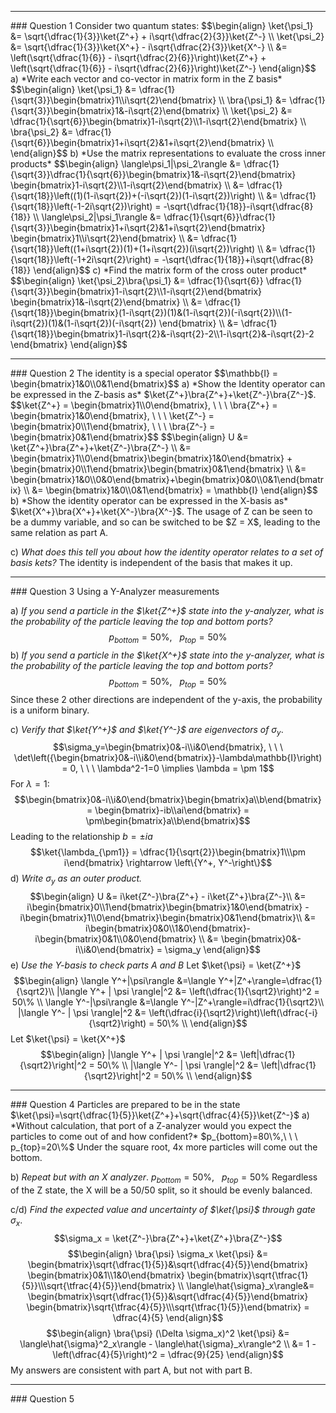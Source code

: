 <hr>
### Question 1
Consider two quantum states:
$$\begin{align}
\ket{\psi_1} &= \sqrt{\dfrac{1}{3}}\ket{Z^+} + i\sqrt{\dfrac{2}{3}}\ket{Z^-} \\
\ket{\psi_2} &= \sqrt{\dfrac{1}{3}}\ket{X^+} - i\sqrt{\dfrac{2}{3}}\ket{X^-} \\
&= \left(\sqrt{\dfrac{1}{6}} - i\sqrt{\dfrac{2}{6}}\right)\ket{Z^+} + \left(\sqrt{\dfrac{1}{6}} - i\sqrt{\dfrac{2}{6}}\right)\ket{Z^-}
\end{align}$$
a) *Write each vector and co-vector in matrix form in the Z basis*
$$\begin{align}
\ket{\psi_1} &= \dfrac{1}{\sqrt{3}}\begin{bmatrix}1\\i\sqrt{2}\end{bmatrix} \\
\bra{\psi_1} &= \dfrac{1}{\sqrt{3}}\begin{bmatrix}1&-i\sqrt{2}\end{bmatrix} \\
\ket{\psi_2} &= \dfrac{1}{\sqrt{6}}\begin{bmatrix}1-i\sqrt{2}\\1-i\sqrt{2}\end{bmatrix} \\
\bra{\psi_2} &= \dfrac{1}{\sqrt{6}}\begin{bmatrix}1+i\sqrt{2}&1+i\sqrt{2}\end{bmatrix} \\
\end{align}$$
b) *Use the matrix representations to evaluate the cross inner products*
$$\begin{align}
\langle\psi_1|\psi_2\rangle &= \dfrac{1}{\sqrt{3}}\dfrac{1}{\sqrt{6}}\begin{bmatrix}1&-i\sqrt{2}\end{bmatrix} \begin{bmatrix}1-i\sqrt{2}\\1-i\sqrt{2}\end{bmatrix} \\
&= \dfrac{1}{\sqrt{18}}\left((1)(1-i\sqrt{2})+(-i\sqrt{2})(1-i\sqrt{2})\right) \\
&= \dfrac{1}{\sqrt{18}}\left(-1-2i\sqrt{2})\right) = -\sqrt{\dfrac{1}{18}}-i\sqrt{\dfrac{8}{18}} \\
\langle\psi_2|\psi_1\rangle &= \dfrac{1}{\sqrt{6}}\dfrac{1}{\sqrt{3}}\begin{bmatrix}1+i\sqrt{2}&1+i\sqrt{2}\end{bmatrix} \begin{bmatrix}1\\i\sqrt{2}\end{bmatrix} \\
&= \dfrac{1}{\sqrt{18}}\left((1+i\sqrt{2})(1)+(1+i\sqrt{2})(i\sqrt{2})\right) \\
&= \dfrac{1}{\sqrt{18}}\left(-1+2i\sqrt{2}\right) = -\sqrt{\dfrac{1}{18}}+i\sqrt{\dfrac{8}{18}}
\end{align}$$
c) *Find the matrix form of the cross outer product*
$$\begin{align}
\ket{\psi_2}\bra{\psi_1} &= \dfrac{1}{\sqrt{6}} \dfrac{1}{\sqrt{3}}\begin{bmatrix}1-i\sqrt{2}\\1-i\sqrt{2}\end{bmatrix} \begin{bmatrix}1&-i\sqrt{2}\end{bmatrix} \\
&= \dfrac{1}{\sqrt{18}}\begin{bmatrix}(1-i\sqrt{2})(1)&(1-i\sqrt{2})(-i\sqrt{2})\\(1-i\sqrt{2})(1)&(1-i\sqrt{2})(-i\sqrt{2}) \end{bmatrix} \\
&= \dfrac{1}{\sqrt{18}}\begin{bmatrix}1-i\sqrt{2}&-i\sqrt{2}-2\\1-i\sqrt{2}&-i\sqrt{2}-2 \end{bmatrix}
\end{align}$$

<hr>
### Question 2
The identity is a special operator
$$\mathbb{I} = \begin{bmatrix}1&0\\0&1\end{bmatrix}$$
a) *Show the Identity operator can be expressed in the Z-basis as* $\ket{Z^+}\bra{Z^+}+\ket{Z^-}\bra{Z^-}$.
$$\ket{Z^+} = \begin{bmatrix}1\\0\end{bmatrix}, \ \ \
\bra{Z^+} = \begin{bmatrix}1&0\end{bmatrix}, \ \ \
\ket{Z^-} = \begin{bmatrix}0\\1\end{bmatrix}, \ \ \
\bra{Z^-} = \begin{bmatrix}0&1\end{bmatrix}$$
$$\begin{align}
U &= \ket{Z^+}\bra{Z^+}+\ket{Z^-}\bra{Z^-} \\
&= \begin{bmatrix}1\\0\end{bmatrix}\begin{bmatrix}1&0\end{bmatrix} + \begin{bmatrix}0\\1\end{bmatrix}\begin{bmatrix}0&1\end{bmatrix} \\
&= \begin{bmatrix}1&0\\0&0\end{bmatrix}+\begin{bmatrix}0&0\\0&1\end{bmatrix} \\
&= \begin{bmatrix}1&0\\0&1\end{bmatrix} = \mathbb{I}
\end{align}$$
b) *Show the identity operator can be expressed in the X-basis as* $\ket{X^+}\bra{X^+}+\ket{X^-}\bra{X^-}$.
The usage of Z can be seen to be a dummy variable, and so can be switched to be $Z = X$, leading to the same relation as part A.

c) *What does this tell you about how the identity operator relates to a set of basis kets?*
The identity is independent of the basis that makes it up.


<hr>
### Question 3
Using a Y-Analyzer measurements

a) *If you send a particle in the $\ket{Z^+}$ state into the y-analyzer, what is the probability of the particle leaving the top and bottom ports?*
$$p_{bottom} = 50\%, \ \ \ p_{top} = 50\%$$
b) *If you send a particle in the $\ket{X^+}$ state into the y-analyzer, what is the probability of the particle leaving the top and bottom ports?*
$$p_{bottom} = 50\%, \ \ \ p_{top} = 50\%$$
Since these 2 other directions are independent of the y-axis, the probability is a uniform binary.

c) *Verify that $\ket{Y^+}$ and $\ket{Y^-}$ are eigenvectors of $\sigma_y$*.
$$\sigma_y=\begin{bmatrix}0&-i\\i&0\end{bmatrix}, \ \ \ \det\left({\begin{bmatrix}0&-i\\i&0\end{bmatrix}}-\lambda\mathbb{I}\right) = 0, \ \ \ \lambda^2-1=0 \implies \lambda = \pm 1$$
For $\lambda = 1$:
$$\begin{bmatrix}0&-i\\i&0\end{bmatrix}\begin{bmatrix}a\\b\end{bmatrix} = \begin{bmatrix}-ib\\ai\end{bmatrix} = \pm\begin{bmatrix}a\\b\end{bmatrix}$$
Leading to the relationship $b = \pm ia$
$$\ket{\lambda_{\pm1}} = \dfrac{1}{\sqrt{2}}\begin{bmatrix}1\\\pm i\end{bmatrix} \rightarrow \left\{Y^+, Y^-\right\}$$
d) *Write $\sigma_y$ as an outer product.*
$$\begin{align}
U &= i\ket{Z^-}\bra{Z^+} - i\ket{Z^+}\bra{Z^-}\\
&= i\begin{bmatrix}0\\1\end{bmatrix}\begin{bmatrix}1&0\end{bmatrix} - i\begin{bmatrix}1\\0\end{bmatrix}\begin{bmatrix}0&1\end{bmatrix}\\
&= i\begin{bmatrix}0&0\\1&0\end{bmatrix}-i\begin{bmatrix}0&1\\0&0\end{bmatrix} \\
&= \begin{bmatrix}0&-i\\i&0\end{bmatrix} = \sigma_y
\end{align}$$
e) *Use the Y-basis to check parts A and B*
Let $\ket{\psi} = \ket{Z^+}$
$$\begin{align}
\langle Y^+|\psi\rangle &=\langle Y^+|Z^+\rangle=\dfrac{1}{\sqrt2}\\
|\langle Y^+ | \psi \rangle|^2 &= \left(\dfrac{1}{\sqrt2}\right)^2 = 50\% \\
\langle Y^-|\psi\rangle &=\langle Y^-|Z^+\rangle=i\dfrac{1}{\sqrt2}\\
|\langle Y^- | \psi \rangle|^2 &= \left(\dfrac{i}{\sqrt2}\right)\left(\dfrac{-i}{\sqrt2}\right) = 50\% \\
\end{align}$$
Let $\ket{\psi} = \ket{X^+}$
$$\begin{align}
|\langle Y^+ | \psi \rangle|^2 &= \left|\dfrac{1}{\sqrt2}\right|^2 = 50\% \\
|\langle Y^- | \psi \rangle|^2 &= \left|\dfrac{1}{\sqrt2}\right|^2 = 50\% \\
\end{align}$$

<hr>
### Question 4
Particles are prepared to be in the state $\ket{\psi}=\sqrt{\dfrac{1}{5}}\ket{Z^+}+\sqrt{\dfrac{4}{5}}\ket{Z^-}$
a) *Without calculation, that port of a Z-analyzer would you expect the particles to come out of and how confident?*
$p_{bottom}=80\%,\ \ \ p_{top}=20\%$
Under the square root, 4x more particles will come out the bottom.

b) *Repeat but with an X analyzer*.
$p_{bottom}=50\%,\ \ \ p_{top}=50\%$
Regardless of the Z state, the X will be a 50/50 split, so it should be evenly balanced.

c/d) *Find the expected value and uncertainty of $\ket{\psi}$ through gate $\sigma_x$*.
$$\sigma_x = \ket{Z^-}\bra{Z^+}+\ket{Z^+}\bra{Z^-}$$
$$\begin{align}
\bra{\psi} \sigma_x \ket{\psi} &= \begin{bmatrix}\sqrt{\dfrac{1}{5}}&\sqrt{\dfrac{4}{5}}\end{bmatrix} \begin{bmatrix}0&1\\1&0\end{bmatrix} \begin{bmatrix}\sqrt{\tfrac{1}{5}}\\\sqrt{\tfrac{4}{5}}\end{bmatrix} \\
\langle\hat{\sigma}_x\rangle&= \begin{bmatrix}\sqrt{\dfrac{1}{5}}&\sqrt{\dfrac{4}{5}}\end{bmatrix}  \begin{bmatrix}\sqrt{\tfrac{4}{5}}\\\sqrt{\tfrac{1}{5}}\end{bmatrix} = \dfrac{4}{5}
\end{align}$$
$$\begin{align}
\bra{\psi} (\Delta \sigma_x)^2 \ket{\psi} &= \langle\hat{\sigma}^2_x\rangle - \langle\hat{\sigma}_x\rangle^2 \\
&= 1 - \left(\dfrac{4}{5}\right)^2 = \dfrac{9}{25}
\end{align}$$
My answers are consistent with part A, but not with part B.

<hr>
### Question 5
